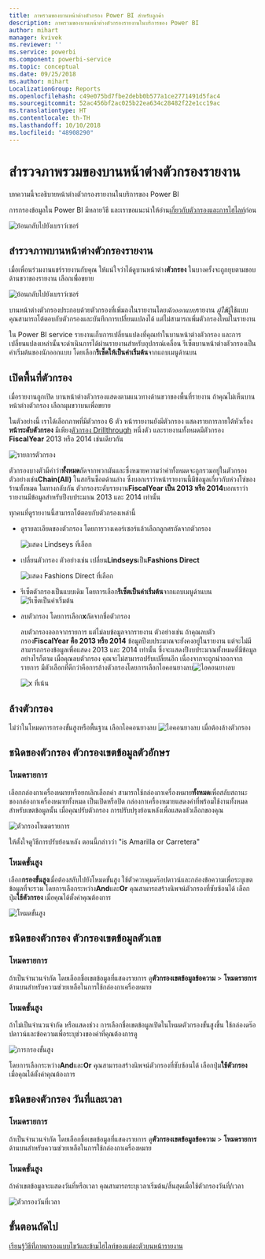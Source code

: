 ```yaml
---
title: ภาพรวมของบานหน้าต่างตัวกรอง Power BI สำหรับลูกค้า
description: ภาพรวมของบานหน้าต่างตัวกรองรายงานในบริการของ Power BI
author: mihart
manager: kvivek
ms.reviewer: ''
ms.service: powerbi
ms.component: powerbi-service
ms.topic: conceptual
ms.date: 09/25/2018
ms.author: mihart
LocalizationGroup: Reports
ms.openlocfilehash: c49e075bd7fbe2debb0b577a1ce2771491d5fac4
ms.sourcegitcommit: 52ac456bf2ac025b22ea634c28482f22e1cc19ac
ms.translationtype: HT
ms.contentlocale: th-TH
ms.lasthandoff: 10/10/2018
ms.locfileid: "48908290"
---
```

# <a name="take-a-tour-of-the-report-filters-pane"></a>สำรวจภาพรวมของบานหน้าต่างตัวกรองรายงาน
บทความนี้จะอธิบายหน้าต่างตัวกรองรายงานในบริการของ Power BI

การกรองข้อมูลใน Power BI มีหลายวิธี และเราขอแนะนำให้อ่าน[เกี่ยวกับตัวกรองและการไฮไลท์](../power-bi-reports-filters-and-highlighting.md)ก่อน

![ย้อนกลับไปยังเบราว์เซอร์](media/end-user-report-filter/power-bi-browser.png)

## <a name="working-with-the-report-filters-pane"></a>สำรวจภาพบานหน้าต่างตัวกรองรายงาน
เมื่อเพื่อนร่วมงานแชร์รายงานกับคุณ ให้แน่ใจว่าได้ดูบานหน้าต่าง**ตัวกรอง** ในบางครั้งจะถูกยุบตามขอบด้านขวาของรายงาน เลือกเพื่อขยาย   

![ย้อนกลับไปยังเบราว์เซอร์](media/end-user-report-filter/power-bi-expanded.png)

บานหน้าต่างตัวกรองประกอบด้วยตัวกรองที่เพิ่มลงในรายงานโดย*นักออกแบบ*รายงาน *ผู้ใช้*ผู้ใช้แบบคุณสามารถโต้ตอบกับตัวกรองและบันทึกการเปลี่ยนแปลงได้ แต่ไม่สามารถเพิ่มตัวกรองใหม่ในรายงาน

ใน Power BI service รายงานเก็บการเปลี่ยนแปลงที่คุณทำในบานหน้าต่างตัวกรอง และการเปลี่ยนแปลงเหล่านั้นจะดำเนินการได้ผ่านรายงานสำหรับอุปกรณ์เคลื่อน รีเซ็ตบานหน้าต่างตัวกรองเป็นค่าเริ่มต้นของนักออกแบบ โดยเลือก**รีเซ็ตให้เป็นค่าเริ่มต้น**จากแถบเมนูด้านบน     

## <a name="open-the-filters-pane"></a>เปิดพื้นที่ตัวกรอง
เมื่อรายงานถูกเปิด บานหน้าต่างตัวกรองแสดงตามแนวทางด้านขวาของพื้นที่รายงาน ถ้าคุณไม่เห็นบานหน้าต่างตัวกรอง เลือกมุมขวาบนเพื่อขยาย  

ในตัวอย่างนี้ เราได้เลือกภาพที่มีตัวกรอง 6 ตัว หน้ารายงานยังมีตัวกรอง แสดงรายการภายใต้หัวเรื่อง**หน้าระดับตัวกรอง** มีเพียง[ตัวกรอง Drillthrough](../power-bi-report-add-filter.md) หนึ่งตัว และรายงานทั้งหมดมีตัวกรอง **FiscalYear** 2013 หรือ 2014 เช่นเดียวกัน

![รายการตัวกรอง](media/end-user-report-filter/power-bi-filter-list.png)

ตัวกรองบางตัวมีคำว่า**ทั้งหมด**ถัดจากพวกมันและซึ่งหมายความว่าค่าทั้งหมดจะถูกรวมอยู่ในตัวกรอง  ตัวอย่างเช่น**Chain(All)** ในสกรีนช็อตด้านล่าง ซึ่งบอกเราว่าหน้ารายงานนี้มีข้อมูลเกี่ยวกับห่วงโซ่ของร้านทั้งหมด  ในทางกลับกัน ตัวกรองระดับรายงาน**FiscalYear เป็น 2013 หรือ 2014**บอกเราว่า รายงานมีข้อมูลสำหรับปีงบประมาณ 2013 และ 2014 เท่านั้น

ทุกคนที่ดูรายงานนี้สามารถโต้ตอบกับตัวกรองเหล่านี้

* ดูรายละเอียดของตัวกรอง โดยการวางเคอร์เซอร์แล้วเลือกลูกศรถัดจากตัวกรอง
  
   ![แสดง Lindseys ที่เลือก](media/end-user-report-filter/power-bi-expan-filter.png)
* เปลี่ยนตัวกรอง ตัวอย่างเช่น เปลี่ยน**Lindseys**เป็น**Fashions Direct**
  
     ![แสดง Fashions Direct ที่เลือก](media/end-user-report-filter/power-bi-filter-chain.png)

* รีเซ็ตตัวกรองเป็นแบบเดิม โดยการเลือก**รีเซ็ตเป็นค่าเริ่มต้น**จากแถบเมนูด้านบน    
    ![รีเซ็ตเป็นค่าเริ่มต้น](media/end-user-report-filter/power-bi-reset-to-default.png)
    
* ลบตัวกรอง โดยการเลือก**x**ถัดจากชื่อตัวกรอง
  
  ลบตัวกรองออกจากรายการ แต่ไม่ลบข้อมูลจากรายงาน  ตัวอย่างเช่น ถ้าคุณลบตัวกรอง**FiscalYear คือ 2013 หรือ 2014** ข้อมูลปีงบประมาณจะยังคงอยู่ในรายงาน แต่จะไม่มีสามารถกรองข้อมูลเพื่อแสดง 2013 และ 2014 เท่านั้น ซึ่งจะแสดงปีงบประมาณทั้งหมดที่มีข้อมูล  อย่างไรก็ตาม เมื่อคุณลบตัวกรอง คุณจะไม่สามารถปรับเปลี่ยนอีก เนื่องจากจะถูกนำออกจากรายการ มีตัวเลือกที่ดีกว่าคือการล้างตัวกรองโดยการเลือกไอคอนยางลบ![ไอคอนยางลบ](media/end-user-report-filter/power-bi-eraser-icon.png)
  
  ![x ที่เน้น](media/end-user-report-filter/power-bi-delete-filter.png)



## <a name="clear-a-filter"></a>ล้างตัวกรอง
 ไม่ว่าในโหมดการกรองขั้นสูงหรือพื้นฐาน เลือกไอคอนยางลบ  ![ไอคอนยางลบ](media/end-user-report-filter/pbi_erasericon.jpg) เมื่อต้องล้างตัวกรอง 


## <a name="types-of-filters-text-field-filters"></a>ชนิดของตัวกรอง ตัวกรองเขตข้อมูลตัวอักษร
### <a name="list-mode"></a>โหมดรายการ
เลือกกล่องกาเครื่องหมายหรือยกเลิกเลือกค่า สามารถใช้กล่องกาเครื่องหมาย**ทั้งหมด**เพื่อสลับสถานะของกล่องกาเครื่องหมายทั้งหมด เป็นเปิดหรือปิด กล่องกาเครื่องหมายแสดงค่าที่พร้อมใช้งานทั้งหมดสำหรับเขตข้อมูลนั้น  เมื่อคุณปรับตัวกรอง การปรับปรุงย้อนหลังเพื่อแสดงตัวเลือกของคุณ 

![ตัวกรองโหมดรายการ](media/end-user-report-filter/pbi_restatement.png)

ให้ตั้งใจดูวิธีการปรับย้อนหลัง ตอนนี้กล่าวว่า "is Amarilla or Carretera"

### <a name="advanced-mode"></a>โหมดขั้นสูง
เลือก**กรองขั้นสูง**เมื่อต้องสลับไปยังโหมดขั้นสูง ใช้ตัวควบคุมดร๊อปดาวน์และกล่องข้อความเพื่อระบุเขตข้อมูลที่จะรวม โดยการเลือกระหว่าง**And**และ**Or** คุณสามารถสร้างนิพจน์ตัวกรองที่ซับซ้อนได้ เลือกปุ่ม**ใช้ตัวกรอง** เมื่อคุณได้ตั้งค่าคุณต้องการ  

![โหมดขั้นสูง](media/end-user-report-filter/aboutfilters.png)

## <a name="types-of-filters-numeric-field-filters"></a>ชนิดของตัวกรอง ตัวกรองเขตข้อมูลตัวเลข
### <a name="list-mode"></a>โหมดรายการ
ถ้าเป็นจำนวนจำกัด โดยเลือกชื่อเขตข้อมูลที่แสดงรายการ  ดู**ตัวกรองเขตข้อมูลข้อความ** &gt; **โหมดรายการ**ด้านบนสำหรับความช่วยเหลือในการใช้กล่องกาเครื่องหมาย   

### <a name="advanced-mode"></a>โหมดขั้นสูง
ถ้าไม่เป็นจำนวนจำกัด หรือแสดงช่วง การเลือกชื่อเขตข้อมูลเปิดในโหมดตัวกรองขั้นสูงขึ้น ใช้กล่องดร๊อปดาวน์และข้อความเพื่อระบุช่วงของค่าที่คุณต้องการดู 

![การกรองขั้นสูง](media/end-user-report-filter/pbi_dropdown-and-text.png)

โดยการเลือกระหว่าง**And**และ**Or** คุณสามารถสร้างนิพจน์ตัวกรองที่ซับซ้อนได้ เลือกปุ่ม**ใช้ตัวกรอง** เมื่อคุณได้ตั้งค่าคุณต้องการ

## <a name="types-of-filters-date-and-time"></a>ชนิดของตัวกรอง วันที่และเวลา
### <a name="list-mode"></a>โหมดรายการ
ถ้าเป็นจำนวนจำกัด โดยเลือกชื่อเขตข้อมูลที่แสดงรายการ  ดู**ตัวกรองเขตข้อมูลข้อความ** &gt; **โหมดรายการ**ด้านบนสำหรับความช่วยเหลือในการใช้กล่องกาเครื่องหมาย   

### <a name="advanced-mode"></a>โหมดขั้นสูง
ถ้าค่าเขตข้อมูลจะแสดงวันที่หรือเวลา คุณสามารถระบุเวลาเริ่มต้น/สิ้นสุดเมื่อใช้ตัวกรองวันที่/เวลา  

![ตัวกรองวันที่เวลา](media/end-user-report-filter/pbi_date-time-filters.png)


## <a name="next-steps"></a>ขั้นตอนถัดไป
[เรียนรู้วิธีที่่ภาพกรองแบบไขว้และข้ามไฮไลท์ของแต่ละตัวบนหน้ารายงาน](end-user-interactions.md)